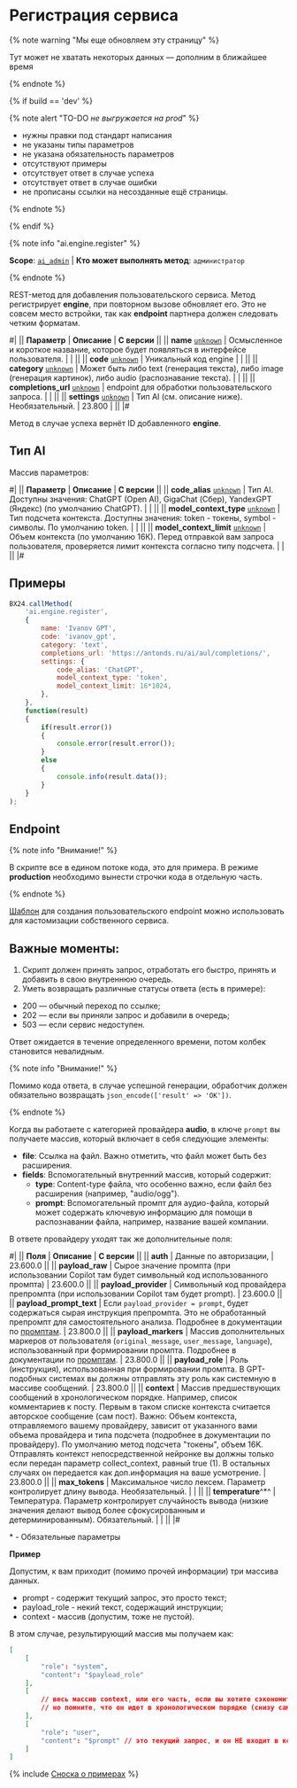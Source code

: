# Регистрация сервиса

{% note warning "Мы еще обновляем эту страницу" %}

Тут может не хватать некоторых данных — дополним в ближайшее время

{% endnote %}

{% if build == 'dev' %}

{% note alert "TO-DO _не выгружается на prod_" %}

- нужны правки под стандарт написания
- не указаны типы параметров
- не указана обязательность параметров
- отсутствуют примеры
- отсутствует ответ в случае успеха
- отсутствует ответ в случае ошибки
- не прописаны ссылки на несозданные ещё страницы.

{% endnote %}

{% endif %}


{% note info "ai.engine.register" %}

**Scope**: [`ai_admin`](../scopes/permissions.md) | **Кто может выполнять метод**: `администратор`

{% endnote %}


REST-метод для добавления пользовательского сервиса. Метод регистрирует **engine**, при повторном вызове обновляет его. Это не совсем место встройки, так как **endpoint** партнера должен следовать четким форматам.

#|
|| **Параметр** | **Описание** | **С версии** ||
|| **name**
[`unknown`](../data-types.md) | Осмысленное и короткое название, которое будет появляться в интерфейсе пользователя. | | ||
|| **code**
[`unknown`](../data-types.md) | Уникальный код engine | | ||
|| **category**
[`unknown`](../data-types.md) | Может быть либо text (генерация текста), либо image (генерация картинок), либо audio (распознавание текста). | | ||
|| **completions_url**
[`unknown`](../data-types.md) | endpoint для обработки пользовательского запроса. | | ||
|| **settings**
[`unknown`](../data-types.md) | Тип AI (см. описание ниже). Необязательный. | 23.800 | ||
|#

Метод в случае успеха вернёт ID добавленного **engine**.

## Тип AI

Массив параметров:

#|
|| **Параметр** | **Описание** | **С версии** ||
|| **code_alias**
[`unknown`](../data-types.md) | Тип AI. Доступны значения: ChatGPT (Open AI), GigaChat (Сбер), YandexGPT (Яндекс) (по умолчанию ChatGPT). | | ||
|| **model_context_type**
[`unknown`](../data-types.md) | Тип подсчета контекста. Доступны значения: token - токены, symbol - символы. По умолчанию token. | | ||
|| **model_context_limit**
[`unknown`](../data-types.md) | Объем контекста (по умолчанию 16К). Перед отправкой вам запроса пользователя, проверяется лимит контекста согласно типу подсчета. | | ||
|#

## Примеры

```javascript
BX24.callMethod(
    'ai.engine.register',
    {
        name: 'Ivanov GPT',
        code: 'ivanov_gpt',
        category: 'text',
        completions_url: 'https://antonds.ru/ai/aul/completions/',
        settings: {
            code_alias: 'ChatGPT',
            model_context_type: 'token',
            model_context_limit: 16*1024,
        },
    },
    function(result)
    {
        if(result.error())
        {
            console.error(result.error());
        }
        else
        {
            console.info(result.data());
        }
    }
);
```

## Endpoint

{% note info "Внимание!" %}

В скрипте все в едином потоке кода, это для примера. В режиме **production** необходимо вынести строчки кода в отдельную часть.

{% endnote %}


[Шаблон](https://dev.1c-bitrix.ru/docs/chm_files/endpoint.rar) для создания пользовательского endpoint можно использовать для кастомизации собственного сервиса.

## Важные моменты:

1. Скрипт должен принять запрос, отработать его быстро, принять и добавить в свою внутреннюю очередь.
2. Уметь возвращать различные статусы ответа (есть в примере):
  - 200 — обычный переход по ссылке;
  - 202 — если вы приняли запрос и добавили в очередь;
  - 503 — если сервис недоступен.

Ответ ожидается в течение определенного времени, потом колбек становится невалидным.

{% note info "Внимание!" %}

Помимо кода ответа, в случае успешной генерации, обработчик должен обязательно возвращать `json_encode(['result' => 'OK'])`.

{% endnote %}


Когда вы работаете с категорией провайдера **audio**, в ключе `prompt` вы получаете массив, который включает в себя следующие элементы:

- **file**: Ссылка на файл. Важно отметить, что файл может быть без расширения.
- **fields**: Вспомогательный внутренний массив, который содержит:
  - **type**: Content-type файла, что особенно важно, если файл без расширения (например, "audio/ogg").
  - **prompt**: Вспомогательный промпт для аудио-файла, который может содержать ключевую информацию для помощи в распознавании файла, например, название вашей компании.

В ответе провайдеру уходят так же дополнительные поля:

#|
|| **Поля** | **Описание** | **С версии** ||
|| **auth** | Данные по авторизации, | 23.600.0 ||
|| **payload_raw** | Сырое значение промпта (при использовании Copilot там будет символьный код использованного промпта) | 23.600.0 ||
|| **payload_provider** | Символьный код провайдера препромпта (при использовании Copilot там будет prompt). | 23.600.0 ||
|| **payload_prompt_text** | Если `payload_provider = prompt`, будет содержаться сырая инструкция препромпта. Это не обработанный препромпт для самостоятельного анализа. Подробнее в документации по [промптам](.). | 23.800.0 ||
|| **payload_markers** | Массив дополнительных маркеров от пользователя (`original_message`, `user_message`, `language`), использованный при формировании промпта. Подробнее в документации по [промптам](.). | 23.800.0 ||
|| **payload_role** | Роль (инструкция), использованная при формировании промпта. В GPT-подобных системах вы должны отправлять эту роль как системную в массиве сообщений. | 23.800.0 ||
|| **context** | Массив предшествующих сообщений в хронологическом порядке. Например, список комментариев к посту. Первым в таком списке контекста считается авторское сообщение (сам пост). Важно: Объем контекста, отправляемого вашему провайдеру, зависит от указанного вами объема провайдера и типа подсчета (подробнее в документации по провайдеру). По умолчанию метод подсчета "токены", объем 16K. Отправлять контекст непосредственной нейронке вы должны только если передан параметр collect_context, равный true (1). В остальных случаях он передается как доп.информация на ваше усмотрение. | 23.800.0 ||
|| **max_tokens** | Максимальное число лексем. Параметр контролирует длину вывода. Необязательный. | | ||
|| **temperature**^*^ | Температура. Параметр контролирует случайность вывода (низкие значения делают вывод более сфокусированным и детерминированным). Обязательный. | | ||
|#

\* - Обязательные параметры 

**Пример**

Допустим, к вам приходит (помимо прочей информации) три массива данных.

- prompt - содержит текущий запрос, это просто текст;
- payload_role - некий текст, содержащий инструкции;
- context - массив (допустим, тоже не пустой).

В этом случае, результирующий массив мы получаем как:

```json
[
    [
        "role": "system",
        "content": "$payload_role"
    ],
    [
        // весь массив context, или его часть, если вы хотите сэкономить запрос
        // но помните, что он идет в хронологическом порядке (снизу самые последние сообщения)
    ],
    [
        "role": "user",
        "content": "$prompt" // это текущий запрос, и он НЕ входит в контекст
    ]
]
```

{% include [Сноска о примерах](../../_includes/examples.md) %}
